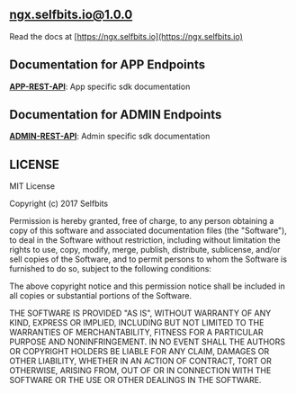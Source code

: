 ## ngx.selfbits.io@1.0.0

Read the docs at [https://ngx.selfbits.io](https://ngx.selfbits.io)

## Documentation for APP Endpoints

[**APP-REST-API**](README_APP.md): App specific sdk documentation


## Documentation for ADMIN Endpoints

[**ADMIN-REST-API**](README_ADMIN.md): Admin specific sdk documentation

## LICENSE

MIT License

Copyright (c) 2017 Selfbits

Permission is hereby granted, free of charge, to any person obtaining a copy
of this software and associated documentation files (the "Software"), to deal
in the Software without restriction, including without limitation the rights
to use, copy, modify, merge, publish, distribute, sublicense, and/or sell
copies of the Software, and to permit persons to whom the Software is
furnished to do so, subject to the following conditions:

The above copyright notice and this permission notice shall be included in all
copies or substantial portions of the Software.

THE SOFTWARE IS PROVIDED "AS IS", WITHOUT WARRANTY OF ANY KIND, EXPRESS OR
IMPLIED, INCLUDING BUT NOT LIMITED TO THE WARRANTIES OF MERCHANTABILITY,
FITNESS FOR A PARTICULAR PURPOSE AND NONINFRINGEMENT. IN NO EVENT SHALL THE
AUTHORS OR COPYRIGHT HOLDERS BE LIABLE FOR ANY CLAIM, DAMAGES OR OTHER
LIABILITY, WHETHER IN AN ACTION OF CONTRACT, TORT OR OTHERWISE, ARISING FROM,
OUT OF OR IN CONNECTION WITH THE SOFTWARE OR THE USE OR OTHER DEALINGS IN THE
SOFTWARE.
